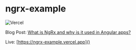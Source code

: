 # ngrx-example

![Vercel](http://therealsujitk-vercel-badge.vercel.app/?app=ngrx-example)

Blog Post: [What is NgRx and why is it used in Angular apps?](https://www.workingsoftware.dev/what-is-ngrx-and-why-is-it-used-in-angular/)

Live: [https://ngrx-example.vercel.app]()
